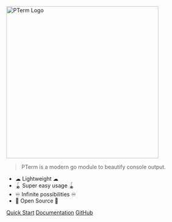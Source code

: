 <img src="_assets/images/pterm_logo.png" alt="PTerm Logo" width="400"/>

> PTerm is a modern go module to beautify console output.

- ☁ Lightweight ☁
- 🪀 Super easy usage 🪀
- ♾ Infinite possibilities ♾
- 🐙 Open Source 🐙

[Quick Start](quick-start.md)
[Documentation](docs/intro.md)
[GitHub](https://github.com/gemini/pterm/)